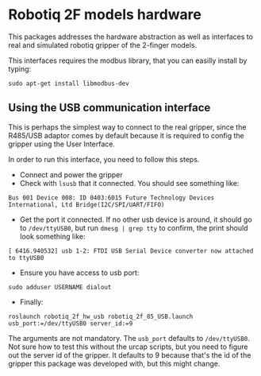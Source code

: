 # Robotiq 2F models hardware

This packages addresses the hardware abstraction as well as interfaces to real and simulated robotiq gripper of the 2-finger models.

This interfaces requires the modbus library, that you can easilly install by typing:

`sudo apt-get install libmodbus-dev`

## Using the USB communication interface

This is perhaps the simplest way to connect to the real gripper, since the R485/USB adaptor comes by default because it is required to config the gripper using the User Interface.

In order to run this interface, you need to follow this steps.

* Connect and power the gripper
* Check with `lsusb` that it connected. You should see something like:

`Bus 001 Device 008: ID 0403:6015 Future Technology Devices International, Ltd Bridge(I2C/SPI/UART/FIFO)`

* Get the port it connected. If no other usb device is around, it should go to `/dev/ttyUSB0`, but run `dmesg | grep tty` to confirm, the print should look something like:

`[ 6416.940532] usb 1-2: FTDI USB Serial Device converter now attached to ttyUSB0`

* Ensure you have access to usb port:

`sudo adduser USERNAME dialout`

* Finally:

`roslaunch robotiq_2f_hw_usb robotiq_2f_85_USB.launch usb_port:=/dev/ttyUSB0 server_id:=9`

The arguments are not mandatory. The `usb_port` defaults to `/dev/ttyUSB0`. Not sure how to test this without the urcap scripts, but you need to figure out the server id of the gripper. It defaults to 9 because that's the id of the gripper this package was developed with, but this might change.
